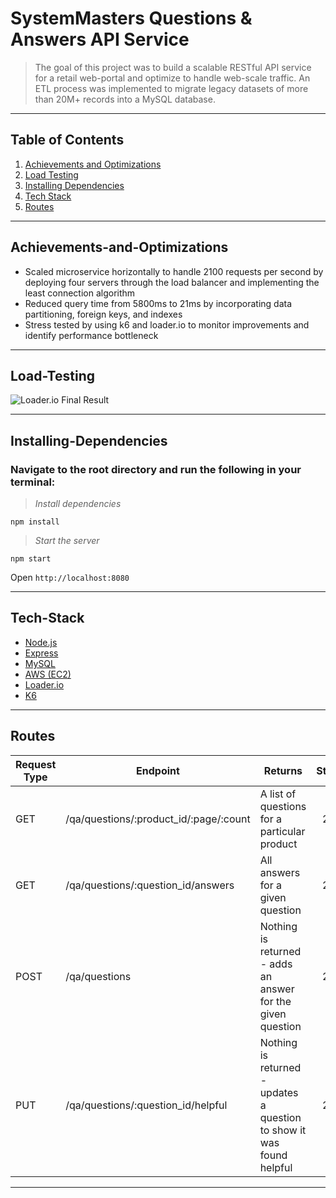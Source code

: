 # SystemMasters Questions & Answers API Service

> The goal of this project was to build a scalable RESTful API service for a retail web-portal and optimize to handle web-scale traffic. An ETL process was implemented to migrate legacy datasets of more than 20M+ records into a MySQL database. 

---

## Table of Contents

1. [Achievements and Optimizations](#Achievements-and-Optimizations)
2. [Load Testing](#Load-Testing)
3. [Installing Dependencies](#Installing-Dependencies)
4. [Tech Stack](#Tech-Stack)
5. [Routes](#Routes)

---

## Achievements-and-Optimizations

- Scaled microservice horizontally to handle 2100 requests per second by deploying four servers through the load balancer and implementing the least connection algorithm
- Reduced query time from 5800ms to 21ms by incorporating data partitioning, foreign keys, and indexes
- Stress tested by using k6 and loader.io to monitor improvements and identify performance bottleneck 

---

## Load-Testing
![Loader.io Final Result](https://user-images.githubusercontent.com/79078502/147036902-307dd92a-39fe-45de-9615-3270c19da1ea.jpg)

---

## Installing-Dependencies

### Navigate to the root directory and run the following in your terminal:

>*Install dependencies*
```
npm install
```
>*Start the server*
```
npm start
```
Open `http://localhost:8080`

---

## Tech-Stack

- [Node.js](https://nodejs.org)
- [Express](http://expressjs.com/)
- [MySQL](https://www.mysql.com/)
- [AWS (EC2)](https://aws.amazon.com/console/)
- [Loader.io](https://loader.io/)
- [K6](https://k6.io/)

---

## Routes

| Request Type | Endpoint                                 | Returns                                                               | Status |
|--------------|------------------------------------------|-----------------------------------------------------------------------|:--------:|
| GET          | /qa/questions/:product_id/:page/:count   | A list of questions for a particular product                          | 200    |
| GET          | /qa/questions/:question_id/answers       | All answers for a given question                                      | 200    |
| POST         | /qa/questions                            | Nothing is returned - adds an answer for the given question           | 201    |
| PUT          | /qa/questions/:question_id/helpful       | Nothing is returned - updates a question to show it was found helpful | 204    |

---
